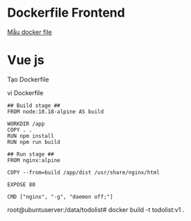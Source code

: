 # Dockerfile Frontend

[Mẫu docker file](https://elroydevops.tech/mau-dockerfile-cac-du-an/)

# Vue js

Tạo Dockerfile

vi Dockerfile

```
## Build stage ##
FROM node:18.18-alpine AS build

WORKDIR /app
COPY . .
RUN npm install
RUN npm run build

## Run stage ##
FROM nginx:alpine

COPY --from=build /app/dist /usr/share/nginx/html

EXPOSE 80

CMD ["nginx", "-g", "daemon off;"]
```

root@ubuntuserver:/data/todolist# docker build -t todolist:v1 .
